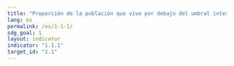 ```yaml
---
title: "Proporción de la población que vive por debajo del umbral internacional de la pobreza, desglosada por sexo, edad, situación laboral y ubicación geográfica (urbana o rural)"
lang: es
permalink: /es/1-1-1/
sdg_goal: 1
layout: indicator
indicator: "1.1.1"
target_id: "1.1"
---
```


